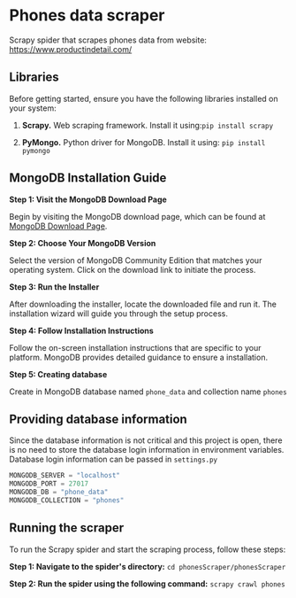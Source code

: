 # Phones data scraper

Scrapy spider that scrapes phones data from website: https://www.productindetail.com/

## Libraries

Before getting started, ensure you have the following libraries installed on your system:

1. **Scrapy.** Web scraping framework. Install it using:`pip install scrapy`

2. **PyMongo.** Python driver for MongoDB. Install it using: `pip install pymongo`

## MongoDB Installation Guide

**Step 1: Visit the MongoDB Download Page**

Begin by visiting the MongoDB download page, which can be found at [MongoDB Download Page](https://www.mongodb.com/try/download/community).

**Step 2: Choose Your MongoDB Version**

Select the version of MongoDB Community Edition that matches your operating system. Click on the download link to initiate the process.

**Step 3: Run the Installer**

After downloading the installer, locate the downloaded file and run it. The installation wizard will guide you through the setup process.

**Step 4: Follow Installation Instructions**

Follow the on-screen installation instructions that are specific to your platform. MongoDB provides detailed guidance to ensure a installation.

**Step 5: Creating database**

Create in MongoDB database named `phone_data` and collection name `phones`

## Providing database information 

Since the database information is not critical and this project is open, there is no need to store the database login information in environment variables. Database login information can be passed in `settings.py`

```python
MONGODB_SERVER = "localhost"
MONGODB_PORT = 27017
MONGODB_DB = "phone_data"
MONGODB_COLLECTION = "phones"
```

## Running the scraper

To run the Scrapy spider and start the scraping process, follow these steps:

**Step 1: Navigate to the spider's directory:**
`cd phonesScraper/phonesScraper`

**Step 2: Run the spider using the following command:**
`scrapy crawl phones`
